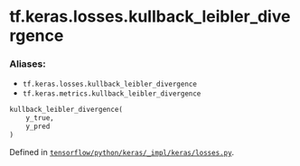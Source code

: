 <div itemscope itemtype="http://developers.google.com/ReferenceObject">
<meta itemprop="name" content="tf.keras.losses.kullback_leibler_divergence" />
</div>

# tf.keras.losses.kullback_leibler_divergence

### Aliases:

* `tf.keras.losses.kullback_leibler_divergence`
* `tf.keras.metrics.kullback_leibler_divergence`

``` python
kullback_leibler_divergence(
    y_true,
    y_pred
)
```



Defined in [`tensorflow/python/keras/_impl/keras/losses.py`](https://www.tensorflow.org/code/tensorflow/python/keras/_impl/keras/losses.py).

